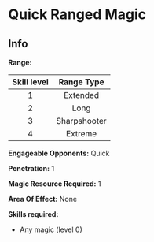 # Quick Ranged Magic

## Info

**Range:**

| Skill level |  Range Type  |
| :---------: | :----------: |
|      1      |   Extended   |
|      2      |     Long     |
|      3      | Sharpshooter |
|      4      |   Extreme   |

**Engageable Opponents:** Quick

**Penetration:** 1

**Magic Resource Required:** 1

**Area Of Effect:** None

**Skills required:**

- Any magic (level 0)
